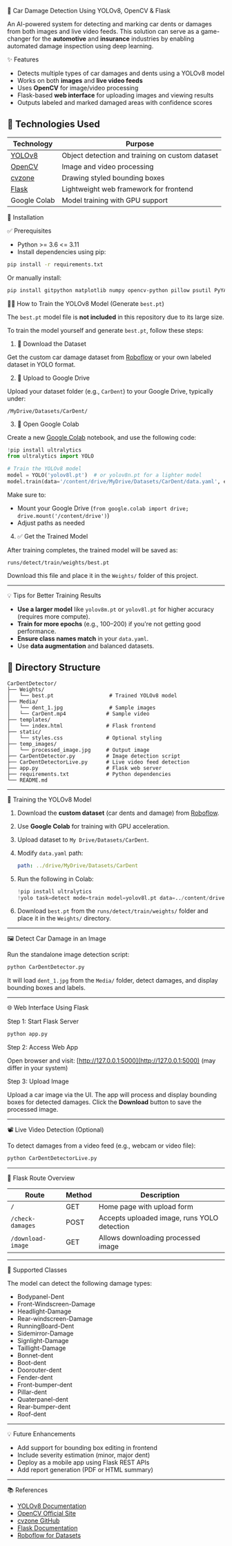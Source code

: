 🚗 Car Damage Detection Using YOLOv8, OpenCV & Flask

An AI-powered system for detecting and marking car dents or damages from both images and live video feeds. This solution can serve as a game-changer for the **automotive** and **insurance** industries by enabling automated damage inspection using deep learning.

✨ Features

* Detects multiple types of car damages and dents using a YOLOv8 model
* Works on both **images** and **live video feeds**
* Uses **OpenCV** for image/video processing
* Flask-based **web interface** for uploading images and viewing results
* Outputs labeled and marked damaged areas with confidence scores

## 🧠 Technologies Used

| Technology                                           | Purpose                                         |
| ---------------------------------------------------- | ----------------------------------------------- |
| [YOLOv8](https://github.com/ultralytics/ultralytics) | Object detection and training on custom dataset |
| [OpenCV](https://opencv.org/)                        | Image and video processing                      |
| [cvzone](https://github.com/cvzone/cvzone)           | Drawing styled bounding boxes                   |
| [Flask](https://flask.palletsprojects.com/)          | Lightweight web framework for frontend          |
| Google Colab                                         | Model training with GPU support                 |


🔧 Installation

✅ Prerequisites

* Python >= 3.6 <= 3.11
* Install dependencies using pip:

```bash
pip install -r requirements.txt
```

Or manually install:

```bash
pip install gitpython matplotlib numpy opencv-python pillow psutil PyYAML requests scipy thop torch torchvision tqdm ultralytics pandas seaborn setuptools filterpy scikit-image lap
```

🏋️‍♂️ How to Train the YOLOv8 Model (Generate `best.pt`)

The `best.pt` model file is **not included** in this repository due to its large size.

To train the model yourself and generate `best.pt`, follow these steps:

1. 🔗 Download the Dataset

Get the custom car damage dataset from [Roboflow](https://roboflow.com/) or your own labeled dataset in YOLO format.

2. 📁 Upload to Google Drive

Upload your dataset folder (e.g., `CarDent`) to your Google Drive, typically under:

```
/MyDrive/Datasets/CarDent/
```

3. 📓 Open Google Colab

Create a new [Google Colab](https://colab.research.google.com/) notebook, and use the following code:

```python
!pip install ultralytics
from ultralytics import YOLO

# Train the YOLOv8 model
model = YOLO('yolov8l.pt')  # or yolov8n.pt for a lighter model
model.train(data='/content/drive/MyDrive/Datasets/CarDent/data.yaml', epochs=50, imgsz=640)
```

Make sure to:

* Mount your Google Drive (`from google.colab import drive; drive.mount('/content/drive')`)
* Adjust paths as needed

4. ✅ Get the Trained Model

After training completes, the trained model will be saved as:

```
runs/detect/train/weights/best.pt
```

Download this file and place it in the `Weights/` folder of this project.

---

💡 Tips for Better Training Results

* **Use a larger model** like `yolov8m.pt` or `yolov8l.pt` for higher accuracy (requires more compute).
* **Train for more epochs** (e.g., 100–200) if you're not getting good performance.
* **Ensure class names match** in your `data.yaml`.
* Use **data augmentation** and balanced datasets.


## 📂 Directory Structure

```
CarDentDetector/
├── Weights/
│   └── best.pt                  # Trained YOLOv8 model
├── Media/
│   └── dent_1.jpg               # Sample images
│   └── CarDent.mp4             # Sample video
├── templates/
│   └── index.html              # Flask frontend
├── static/
│   └── styles.css              # Optional styling
├── temp_images/
│   └── processed_image.jpg     # Output image
├── CarDentDetector.py          # Image detection script
├── CarDentDetectorLive.py      # Live video feed detection
├── app.py                      # Flask web server
├── requirements.txt            # Python dependencies
└── README.md
```

---

🧪 Training the YOLOv8 Model

1. Download the **custom dataset** (car dents and damage) from [Roboflow](https://roboflow.com/).
2. Use **Google Colab** for training with GPU acceleration.
3. Upload dataset to `My Drive/Datasets/CarDent`.
4. Modify `data.yaml` path:

   ```yaml
   path: ../drive/MyDrive/Datasets/CarDent
   ```
5. Run the following in Colab:

   ```python
   !pip install ultralytics
   !yolo task=detect mode=train model=yolov8l.pt data=../content/drive/MyDrive/Datasets/CarDent/data.yaml epochs=50 imgsz=640
   ```
6. Download `best.pt` from the `runs/detect/train/weights/` folder and place it in the `Weights/` directory.

---

🖼️ Detect Car Damage in an Image

Run the standalone image detection script:

```bash
python CarDentDetector.py
```

It will load `dent_1.jpg` from the `Media/` folder, detect damages, and display bounding boxes and labels.

---

🌐 Web Interface Using Flask

Step 1: Start Flask Server

```bash
python app.py
```

Step 2: Access Web App

Open browser and visit: [http://127.0.0.1:5000](http://127.0.0.1:5000) (may differ in your system)

Step 3: Upload Image

Upload a car image via the UI. The app will process and display bounding boxes for detected damages. Click the **Download** button to save the processed image.

---

📽️ Live Video Detection (Optional)

To detect damages from a video feed (e.g., webcam or video file):

```bash
python CarDentDetectorLive.py
```

---

🧾 Flask Route Overview

| Route             | Method | Description                                 |
| ----------------- | ------ | ------------------------------------------- |
| `/`               | GET    | Home page with upload form                  |
| `/check-damages`  | POST   | Accepts uploaded image, runs YOLO detection |
| `/download-image` | GET    | Allows downloading processed image          |

---

📸 Supported Classes

The model can detect the following damage types:

* Bodypanel-Dent
* Front-Windscreen-Damage
* Headlight-Damage
* Rear-windscreen-Damage
* RunningBoard-Dent
* Sidemirror-Damage
* Signlight-Damage
* Taillight-Damage
* Bonnet-dent
* Boot-dent
* Doorouter-dent
* Fender-dent
* Front-bumper-dent
* Pillar-dent
* Quaterpanel-dent
* Rear-bumper-dent
* Roof-dent

---

💡 Future Enhancements

* Add support for bounding box editing in frontend
* Include severity estimation (minor, major dent)
* Deploy as a mobile app using Flask REST APIs
* Add report generation (PDF or HTML summary)

---

📚 References

* [YOLOv8 Documentation](https://docs.ultralytics.com/)
* [OpenCV Official Site](https://opencv.org/)
* [cvzone GitHub](https://github.com/cvzone/cvzone)
* [Flask Documentation](https://flask.palletsprojects.com/)
* [Roboflow for Datasets](https://roboflow.com/)





